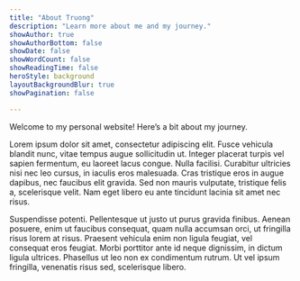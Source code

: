 ```yaml
---
title: "About Truong"
description: "Learn more about me and my journey."
showAuthor: true
showAuthorBottom: false
showDate: false
showWordCount: false
showReadingTime: false
heroStyle: background
layoutBackgroundBlur: true
showPagination: false

---
```


Welcome to my personal website! Here’s a bit about my journey.

Lorem ipsum dolor sit amet, consectetur adipiscing elit. Fusce vehicula blandit nunc, vitae tempus augue sollicitudin ut. Integer placerat turpis vel sapien fermentum, eu laoreet lacus congue. Nulla facilisi. Curabitur ultricies nisi nec leo cursus, in iaculis eros malesuada. Cras tristique eros in augue dapibus, nec faucibus elit gravida. Sed non mauris vulputate, tristique felis a, scelerisque velit. Nam eget libero eu ante tincidunt lacinia sit amet nec risus.

Suspendisse potenti. Pellentesque ut justo ut purus gravida finibus. Aenean posuere, enim ut faucibus consequat, quam nulla accumsan orci, ut fringilla risus lorem at risus. Praesent vehicula enim non ligula feugiat, vel consequat eros feugiat. Morbi porttitor ante id neque dignissim, in dictum ligula ultrices. Phasellus ut leo non ex condimentum rutrum. Ut vel ipsum fringilla, venenatis risus sed, scelerisque libero.


